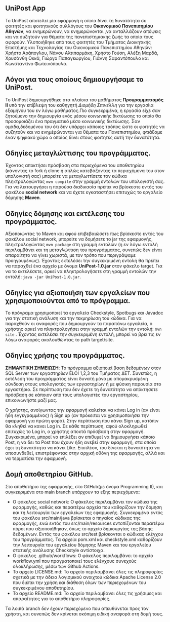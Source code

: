 ## UniPost App
To UniPost αποτελεί μία εφαρμογή η οποία δίνει τη δυνατότητα σε φοιτητές και φοιτητικούς συλλόγους του **Οικονομικού Πανεπισημίου Αθηνών**,
να ενημερώνουν, να ενημερώνονται ,να ανταλλάζουν απόψεις και να συζητούν για θέματα της πανεπιστημιακής ζωής τα οποία τους αφορούν.
Υλοποιήθηκε από τους φοιτητές του Τμήματος Διοικητικής Επιστήμης και Τεχνολογίας του Οικονομικού Πανεπιστημίου Αθηνών: Χρήστο Αράπογλου, Νάνσυ Αλτιπαρμάκη,
Χρήστο Γούση, Αλέξη Μαρδά, Χρυσάνθη Οκκά, Γιώργο Παπαγεωργίου, Γιάννη Σαραντόπουλο και Κωνσταντίνο Φωτεινόπουλο.



## Λόγοι για τους οποίους δημιουργήσαμε το UniPost.
To UniPost δημιουργήθηκε στα πλαίσια του μαθήματος **Προγραμματισμός ΙΙ** υπό την επίβλεψη του καθηγητή *Διομήδη Σπινέλλη* για την εργασίια εξαμήνου
του εν λόγω μαθήματος.Πιο συγκεκριμένα, η εργασία είχε σαν ζητούμενο την δημιουργία ενός μέσου κοινωνικής δικτύωσης το οποίο θα προσομοιάζει
ένα πραγματικό μέσο κοινωνικής δικτύωσης. Σαν ομάδα,δεδομένου του ότι δεν υπάρχει κάποιος τρόπος ώστε οι φοιτητές να συζητούν και να ενημέρώνονται 
για θέματα του Πανεπιστημίου, φτιάξαμε έναν ψηφιακό χώρο ο οποίος δίνει στους φοιτητές αυτή την δυνατότητα. 



## Οδηγίες μεταγλώττισης του προγράμματος.
Έχοντας αποκτήσει πρόσβαση στα περιεχόμενα του αποθετηρίου (κάνοντας το fork ή clone ή απλώς κατεβάζοντας τα περιεχόμενα του στον υπολογιστή σας) μπορείτε να μεταγλωττίσετε τον κώδικα πληκτρολογώντας ` mvn compile ` στην γραμμή εντολών του υπολογιστή σας. Για να λειτουργήσει η παρούσα διαδικασία πρέπει να βρίσκεστε εντός του φακέλου **social network** και να έχετε εγκαταστήσει επιτυχώς το εργαλείο δόμησης **Maven**.

## Οδηγίες δόμησης και εκτέλεσης του προγράμματος.
Αξιοποιώντας το Maven και αφού επιβεβαιώσετε πως βρίσκεστε εντός του φακέλου social network, μπορείτε να δομήσετε το jar της εφαρμογής, πληκτρολογώντας ` mvn package ` στη γραμμή εντολών (η εν λόγω εντολή περιλαμβάνει και τη μεταγλώττιση του προγράμματος, συνεπώς δεν είναι απαραίτητο να γίνει χωριστά, με τον τρόπο που περιγράψαμε προηγουμένως). Έχοντας εκτελέσει την συγκεκριμένη εντολή θα πρέπει να παραχθεί ένα αρχείο με όνομα **UniPost-1.0.jar** στον φάκελο target. Για να το εκτελέσετε, αρκεί να πληκτρολογήσετε στη γραμμή εντολών την εντολή: ` java -jar UniPost-1.0.jar `.

## Οδηγίες για αξιοποιήση των εργαλείων που χρησιμοποιούνται από το πρόγραμμα.
Το πρόγραμα χρησιμοποιεί τα εργαλεία Checkstyle, Spotbugs και Javadoc για την στατική ανάλυση και την τεκμηρίωση του κώδικα. Για να παραχθούν οι αναφορές που δημιουργούν τα παραπάνω εργαλεία, ο χρήστης αρκεί να πληκτρολογήσει στην γραμμή εντολών την εντολή: ` mvn site ` . Έχοντας εκτελέσει την συγκεκριμένη εντολή, μπορεί να βρει τις εν λόγω αναφορές ακολουθώντας το path target/site.

## Οδηγίες χρήσης του προγράμματος.
**ΣΗΜΑΝΤΙΚΗ ΣΗΜΕΙΩΣΗ**: Το πρόγραμμα αξιοποιεί βαση δεδομένων στον SQL Server των εργαστηρίων ELOI 1,2,3 του Τμήματος ΔΕΤ. Συνεπώς, η εκτέλεση του προγράμματος είναι δυνατή μόνο με απομακρυσμένη σύνδεση στους υπολογιστές των εργαστηρίων ή με φύσικη παρουσία στο εργαστήριο. Σε περίπτωση που δεν έχετε τη δυνατότητα να απόκτησετε πρόσβαση σε κάποιον από τους υπολογιστές του εργαστηρίου, επικοινωνήστε μαζί μας.

Ο χρήστης, ανοίγωντας την εφαρμογή καλείται να κάνει Log in (αν είναι ήδη εγγεγραμμένος) ή Sign up (αν πρόκειται να χρησιμοποιήσει την εφαρμογή για πρώτη φορά). Στην περίπτωση που κάνει Sign up, κατόπιν θα κληθεί να κανει Log in. Σε κάθε περίπτωση, αφού ολοκληρωθεί επιτυχώς το Log in, ο χρήστης αποκτά πρόσβαση στην εφαρμογή. Συγκεκριμένα, μπορεί να επιλέξει αν επιθυμεί να δημιουργήσει κάποιο Post, η να δει τα Post που έχουν ήδη ανεβεί στην εφαρμογή, στα οποία έχει τη δυνατότητα να κάνει Like. Επιπλέον, του δίνεται η δυνατότητα να αποσυνδεθεί, επιστρέφοντας στην αρχική οθόνη της εφαρμογής, αλλά και να τερματίσει την εφαρμογή.

## Δομή αποθετηρίου GitHub. 
Στο αποθετήριο της εφαρμογής, στο GitHub(με όνομα Programming II), και συγκεκριμένα στο main branch υπάρχουν τα εξης περιεχόμενα:

- Ο φάκελος social network: Ο φάκελος περιλαμβάνει τον κώδικα της εφαρμογής, καθώς και περαιτέρω αρχεία που καθορίζουν την δόμηση και τη λειτουργία των εργαλείων της εφαρμογής. Συγκεκριμένα εντός του φακέλου src/main/java βρίσκεται ο πηγαίος κώδικας της εφαρμογής, ενώ εντός του src/main/resources εντοπίζονται περαιτέρω πόροι που αξιοποιήθηκαν, όπως το αρχείο δημιουργίας της βάσης δεδομένων. Εντός του φακέλου src/test βρίσκονται ο κώδικας ελέγχου του προγράμματος. Τα αρχεία pom.xml και checkstyle.xml καθορίζουν την λειτουργία του εργαλείου δόμησης Maven και του εργαλείου στατικής ανάλυσης Checkstyle αντίστοιχα.
- O φάκελος .github/workflows: Ο φάκελος περιλαμβάνει το αρχείο workflow.yml που πραγματοποιεί τους ελέγχους συνεχούς ολοκλήρωσης, μέσω των Github Actions.
- Το αρχείο LICENSE.md: Το αρχείο περιλαμβάνει όλες τις πληροφορίες σχετικά με την άδεια λογισμικού ανοιχτού κώδικα Apache License 2.0 που διέπει την χρήση και διάθεση όλων των περιεχομένων του συγκεκριμένου αποθετηρίου.
- Το αρχείο README.md: Το αρχείο περιλαμβάνει όλες τις χρήσιμες και απαραίτητες για το αποθετήριο πληροφορίες.

Τα λοιπά branch δεν έχουν περιεχόμενο που απευθύνεται προς τον χρήστη, και συνεπώς δεν κρίνεται σκόπιμη ειδική αναφορά στη δομή τους.



